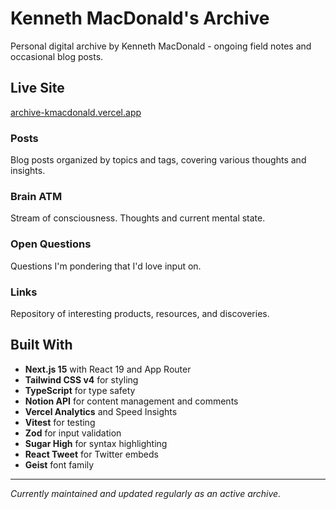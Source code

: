 # Kenneth MacDonald's Archive

Personal digital archive by Kenneth MacDonald - ongoing field notes and occasional blog posts.

## Live Site

[archive-kmacdonald.vercel.app](https://archive-kmacdonald.vercel.app)

### Posts
Blog posts organized by topics and tags, covering various thoughts and insights.

### Brain ATM
Stream of consciousness. Thoughts and current mental state.

### Open Questions  
Questions I'm pondering that I'd love input on.

### Links
Repository of interesting products, resources, and discoveries.

## Built With

- **Next.js 15** with React 19 and App Router
- **Tailwind CSS v4** for styling
- **TypeScript** for type safety
- **Notion API** for content management and comments
- **Vercel Analytics** and Speed Insights
- **Vitest** for testing
- **Zod** for input validation
- **Sugar High** for syntax highlighting
- **React Tweet** for Twitter embeds
- **Geist** font family

---

*Currently maintained and updated regularly as an active archive.*
